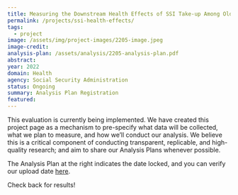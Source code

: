 ```yaml
---
title: Measuring the Downstream Health Effects of SSI Take-up Among Older Adults
permalink: /projects/ssi-health-effects/
tags: 
  - project
image: /assets/img/project-images/2205-image.jpeg
image-credit:  
analysis-plan: /assets/analysis/2205-analysis-plan.pdf
abstract: 
year: 2022  
domain: Health
agency: Social Security Administration
status: Ongoing
summary: Analysis Plan Registration
featured: 
---
```

This evaluation is currently being implemented. We have created this project page as a mechanism to pre-specify what data will be collected, what we plan to measure, and how we’ll conduct our analysis. We believe this is a critical component of conducting transparent, replicable, and high-quality research; and aim to share our Analysis Plans whenever possible.

The Analysis Plan at the right indicates the date locked, and you can verify our upload date <a href="https://github.com/gsa-oes/office-of-evaluation-sciences/commits/master/assets/analysis/2205-analysis-plan.pdf">here</a>. 

Check back for results!
